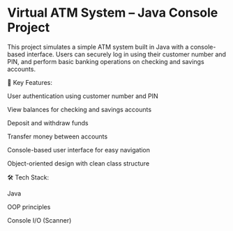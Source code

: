# Virtual ATM System – Java Console Project
This project simulates a simple ATM system built in Java with a console-based interface. Users can securely log in using their customer number and PIN, and perform basic banking operations on checking and savings accounts.

🔧 Key Features:

User authentication using customer number and PIN

View balances for checking and savings accounts

Deposit and withdraw funds

Transfer money between accounts

Console-based user interface for easy navigation

Object-oriented design with clean class structure

🛠️ Tech Stack:

Java

OOP principles

Console I/O (Scanner)
